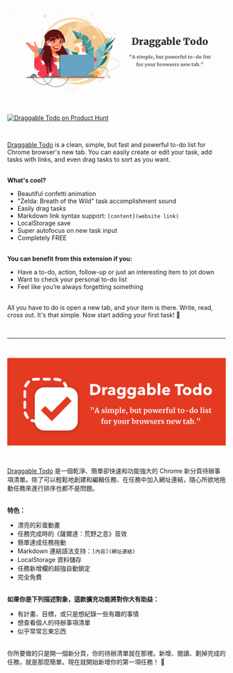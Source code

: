 [![Photo](https://raw.githubusercontent.com/rayc2045/todo-chrome-extension/main/images/original/marquee_promo_tile.png)](https://chrome.google.com/webstore/detail/draggable-to-do-list%EF%BD%9C%E5%8F%AF%E6%8B%96%E6%9B%B3%E7%9A%84/pndehpgkgbajinooeiebnjikfdfgoogi)

<br>
<p>
  <a href="https://www.producthunt.com/posts/draggable-todo" target="_blank">
    <img style="width: 250px; height: 54px;" width="250" height="54" src="https://api.producthunt.com/widgets/embed-image/v1/featured.svg?theme=dark&post_id=294817" alt="Draggable Todo on Product Hunt"/>
  </a>
</p>
<br>

[Draggable Todo](https://chrome.google.com/webstore/detail/draggable-to-do-list%EF%BD%9C%E5%8F%AF%E6%8B%96%E6%9B%B3%E7%9A%84/pndehpgkgbajinooeiebnjikfdfgoogi) is a clean, simple, but fast and powerful to-do list for Chrome browser's new tab. You can easily create or edit your task, add tasks with links, and even drag tasks to sort as you want.

\
**What's cool?**

- Beautiful confetti animation
- "Zelda: Breath of the Wild" task accomplishment sound
- Easily drag tasks
- Markdown link syntax support: `[content](website link)`
- LocalStorage save
- Super autofocus on new task input
- Completely FREE

\
**You can benefit from this extension if you:**

- Have a to-do, action, follow-up or just an interesting item to jot down
- Want to check your personal to-do list
- Feel like you’re always forgetting something

\
All you have to do is open a new tab, and your item is there. Write, read, cross out. It's that simple. Now start adding your first task! 🙂

</br>

---

<br>

[![Photo](https://raw.githubusercontent.com/rayc2045/todo-chrome-extension/main/images/promo/marquee_promo_tile.png)](https://chrome.google.com/webstore/detail/draggable-to-do-list%EF%BD%9C%E5%8F%AF%E6%8B%96%E6%9B%B3%E7%9A%84/pndehpgkgbajinooeiebnjikfdfgoogi)

</br>

[Draggable Todo](https://chrome.google.com/webstore/detail/draggable-to-do-list%EF%BD%9C%E5%8F%AF%E6%8B%96%E6%9B%B3%E7%9A%84/pndehpgkgbajinooeiebnjikfdfgoogi) 是一個乾淨、簡單卻快速和功能強大的 Chrome 新分頁待辦事項清單。除了可以輕鬆地創建和編輯任務、在任務中加入網址連結，隨心所欲地拖動任務來進行排序也都不是問題。

\
**特色：**

- 漂亮的彩蛋動畫
- 任務完成時的《薩爾達：荒野之息》音效
- 簡單達成任務拖動
- Markdown 連結語法支持：`[內容](網址連結)`
- LocalStorage 資料儲存
- 任務新增欄的超強自動鎖定
- 完全免費

\
**如果你是下列描述對象，這款擴充功能將對你大有助益：**

- 有計畫、目標，或只是想紀錄一些有趣的事情
- 想查看個人的待辦事項清單
- 似乎常常忘東忘西

\
你所要做的只是開一個新分頁，你的待辦清單就在那裡。新增、閱讀、劃掉完成的任務，就是那麼簡單。現在就開始新增你的第一項任務！ 🙂
